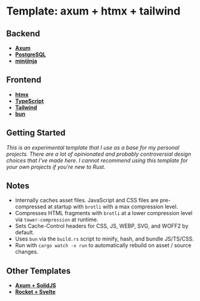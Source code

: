 # Template: axum + htmx + tailwind

## Backend

- __[Axum](https://github.com/tokio-rs/axum)__
- __[PostgreSQL](https://www.postgresql.org)__
- __[minijinja](https://docs.rs/minijinja/latest/minijinja/)__

## Frontend

- __[htmx](https://htmx.org)__
- __[TypeScript](https://www.typescriptlang.org)__
- __[Tailwind](https://tailwindcss.com)__
- __[bun](https://bun.sh/)__

## Getting Started

_This is an experimental template that I use as a base for my personal projects.
There are a lot of opinionated and probably controversial design choices that
I've made here. I cannot recommend using this template for your own projects if
you're new to Rust._

## Notes

- Internally caches asset files. JavaScript and CSS files are pre-compressed at
  startup with `brotli` with a max compression level.
- Compresses HTML fragments with `brotli` at a lower compression level via
  `tower-compression` at runtime.
- Sets Cache-Control headers for CSS, JS, WEBP, SVG, and WOFF2 by default.
- Uses `bun` via the `build.rs` script to minify, hash, and bundle JS/TS/CSS.
- Run with `cargo watch -x run` to automatically rebuild on asset / source
  changes.

## Other Templates

- __[Axum + SolidJS](https://github.com/robertwayne/template-axum-solidjs-spa)__
- __[Rocket +
  Svelte](https://github.com/robertwayne/template-rocket-svelte-spa)__
